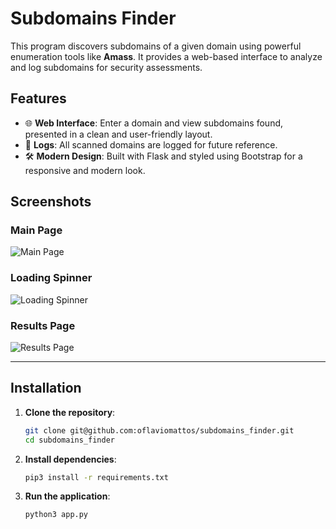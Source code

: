 # Subdomains Finder

This program discovers subdomains of a given domain using powerful enumeration tools like **Amass**. It provides a web-based interface to analyze and log subdomains for security assessments.

## Features
- 🌐 **Web Interface**: Enter a domain and view subdomains found, presented in a clean and user-friendly layout.
- 📄 **Logs**: All scanned domains are logged for future reference.
- 🛠️ **Modern Design**: Built with Flask and styled using Bootstrap for a responsive and modern look.

## Screenshots

### Main Page
![Main Page](assets/main_page.png)

### Loading Spinner
![Loading Spinner](assets/loading_spinner.png)

### Results Page
![Results Page](assets/results_page.png)

---

## Installation

1. **Clone the repository**:
   ```bash
   git clone git@github.com:oflaviomattos/subdomains_finder.git
   cd subdomains_finder

2. **Install dependencies**:
   ```bash
   pip3 install -r requirements.txt

3. **Run the application**:
   ```bash
   python3 app.py


